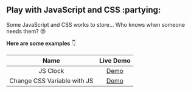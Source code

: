 ## Play with JavaScript and CSS :partying:

Some JavaScript and CSS works to store... Who knows when someone needs them? :stuck_out_tongue_closed_eyes:

**Here are some examples** :point_down:

|            Name             |                                            Live Demo                                            |
| :-------------------------: | :---------------------------------------------------------------------------------------------: |
|          JS Clock           |     [Demo](https://zubayerhimel.github.io/play-with-js-and-css/JavaScript/Clock/index.html)     |
| Change CSS Variable with JS | [Demo](https://zubayerhimel.github.io/play-with-js-and-css/JavaScript/CSS_Variables/index.html) |
